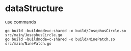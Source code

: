 # dataStructure
use commands

```$xslt
go build -buildmode=c-shared -o build/JosephusCircle.so src/main/JosephusCircle.go
go build -buildmode=c-shared -o build/NinePatch.so src/main/NinePatch.go
```